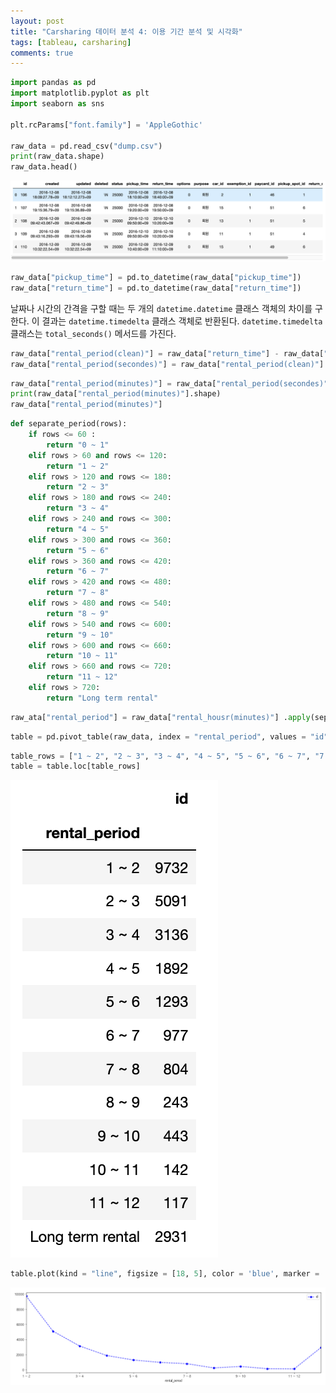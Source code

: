 ```yaml
---
layout: post
title: "Carsharing 데이터 분석 4: 이용 기간 분석 및 시각화"
tags: [tableau, carsharing]
comments: true
---
```


```python
import pandas as pd
import matplotlib.pyplot as plt
import seaborn as sns

plt.rcParams["font.family"] = 'AppleGothic'

raw_data = pd.read_csv("dump.csv")
print(raw_data.shape)
raw_data.head()
```

![raw_data](../images/2019-11-04-Carsharing-Data-Analysis-4-1.png)

```python
raw_data["pickup_time"] = pd.to_datetime(raw_data["pickup_time"])
raw_data["return_time"] = pd.to_datetime(raw_data["return_time"])
```

날짜나 시간의 간격을 구할 때는 두 개의 `datetime.datetime` 클래스 객체의 차이를 구한다. 이 결과는 `datetime.timedelta` 클래스 객체로 반환된다. `datetime.timedelta` 클래스는 `total_seconds()` 메서드를 가진다. 

```python
raw_data["rental_period(clean)"] = raw_data["return_time"] - raw_data["pickup_time"]
raw_data["rental_period(secondes)"] = raw_data["rental_period(clean)"].dt.total_seconds()
```

```python
raw_data["rental_period(minutes)"] = raw_data["rental_period(secondes)"] / 60
print(raw_data["rental_period(minutes)"].shape)
raw_data["rental_period(minutes)"]
```

```python
def separate_period(rows):
    if rows <= 60 : 
        return "0 ~ 1"
    elif rows > 60 and rows <= 120:
        return "1 ~ 2"
    elif rows > 120 and rows <= 180:
        return "2 ~ 3"
    elif rows > 180 and rows <= 240:
        return "3 ~ 4"
    elif rows > 240 and rows <= 300:
        return "4 ~ 5"
    elif rows > 300 and rows <= 360:
        return "5 ~ 6"
    elif rows > 360 and rows <= 420:
        return "6 ~ 7"
    elif rows > 420 and rows <= 480:
        return "7 ~ 8"
    elif rows > 480 and rows <= 540:
        return "8 ~ 9"
    elif rows > 540 and rows <= 600:
        return "9 ~ 10"
    elif rows > 600 and rows <= 660:
        return "10 ~ 11"
    elif rows > 660 and rows <= 720:
        return "11 ~ 12"
    elif rows > 720: 
        return "Long term rental"
```

```python
raw_ata["rental_period"] = raw_data["rental_housr(minutes)"] .apply(separate_period)
```

```python
table = pd.pivot_table(raw_data, index = "rental_period", values = "id", aggfunc = "count")
```

```python
table_rows = ["1 ~ 2", "2 ~ 3", "3 ~ 4", "4 ~ 5", "5 ~ 6", "6 ~ 7", "7 ~ 8", "8 ~ 9", "9 ~ 10", "10 ~ 11", "11 ~ 12", "Long term rental" ]
table = table.loc[table_rows]
```

![raw_data](../images/2019-11-04-Carsharing-Data-Analysis-4-2.png)

```python
table.plot(kind = "line", figsize = [18, 5], color = 'blue', marker = 'o', linestyle = 'dashed')
```

![raw_data](../images/2019-11-04-Carsharing-Data-Analysis-4-3.png)